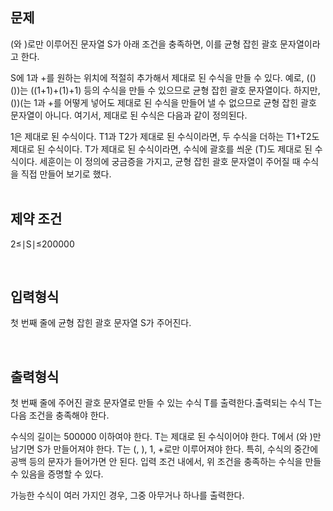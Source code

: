 ## 문제
(와 )로만 이루어진 문자열 S가 아래 조건을 충족하면, 이를 균형 잡힌 괄호 문자열이라고 한다.

S에 1과 +를 원하는 위치에 적절히 추가해서 제대로 된 수식을 만들 수 있다.
예로, (()())는 ((1+1)+(1)+1) 등의 수식을 만들 수 있으므로 균형 잡힌 괄호 문자열이다.
하지만, ())(는 1과 +를 어떻게 넣어도 제대로 된 수식을 만들어 낼 수 없으므로 균형 잡힌 괄호 문자열이 아니다.
여기서, 제대로 된 수식은 다음과 같이 정의된다.

1은 제대로 된 수식이다.
T1​과 T2​가 제대로 된 수식이라면, 두 수식을 더하는 T1​+T2​도 제대로 된 수식이다.
T가 제대로 된 수식이라면, 수식에 괄호를 씌운 (T)도 제대로 된 수식이다.
세훈이는 이 정의에 궁금증을 가지고, 균형 잡힌 괄호 문자열이 주어질 때 수식을 직접 만들어 보기로 했다.
<br><br>

## 제약 조건
2≤∣S∣≤200000

<br>

## 입력형식
첫 번째 줄에 균형 잡힌 괄호 문자열 S가 주어진다.

<br>

## 출력형식
첫 번째 줄에 주어진 괄호 문자열로 만들 수 있는 수식 T를 출력한다.출력되는 수식 T는 다음 조건을 충족해야 한다.

수식의 길이는 500000 이하여야 한다.
T는 제대로 된 수식이어야 한다.
T에서 (와 )만 남기면 S가 만들어져야 한다.
T는 (, ), 1, +로만 이루어져야 한다. 특히, 수식의 중간에 공백 등의 문자가 들어가면 안 된다.
입력 조건 내에서, 위 조건을 충족하는 수식을 만들 수 있음을 증명할 수 있다.

가능한 수식이 여러 가지인 경우, 그중 아무거나 하나를 출력한다.
